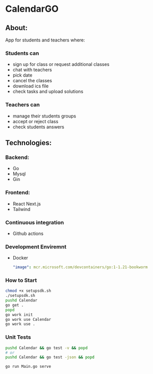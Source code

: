 # CalendarGO

## About:

App for students and teachers where:

### Students can

- sign up for class or request additional classes
- chat with teachers
- pick date
- cancel the classes
- download ics file
- check tasks and upload solutions

### Teachers can

- manage their students groups
- accept or reject class
- check students answers

## Technologies:

### Backend:

- Go
- Mysql
- Gin

### Frontend:

- React Next.js
- Tailwind

### Continuous integration

- Github actions

### Development Enviremnt

- Docker

  ```yaml
  "image": mcr.microsoft.com/devcontainers/go:1-1.21-bookworm
  ```

### How to Start

```bash
chmod +x setupsdk.sh
./setupsdk.sh
pushd Calendar
go get .
popd
go work init
go work use Calendar
go work use .
```

### Unit Tests

```bash
pushd Calendar && go test -v && popd
# or
pushd Calendar && go test -json && popd
```

```bash
go run Main.go serve
```
